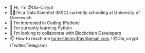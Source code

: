 - 👋 Hi, I’m @Ola-Crrypt
- 🧑‍🎓I'm a Data Scientist (MSC) currently schooling at University of Greenwich
- 👀 I’m interested in Coding (Python)
- 🌱 I’m currently learning Python
- 💞️ I’m looking to collaborate with Blockchain Developers
- 📫 How to reach me turnertimmy3fav@gmail.com / @Ola_crrypt (Twitter/Telegram)

<!---
Ola-Crrypt/Ola-Crrypt is a ✨ special ✨ repository because its `README.md` (this file) appears on your GitHub profile.
You can click the Preview link to take a look at your changes.
--->
